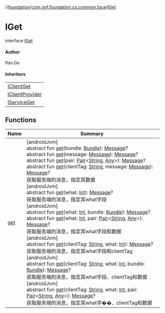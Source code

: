 //[foundation](../../../index.md)/[com.gyf.foundation.cs.common.face](../index.md)/[IGet](index.md)

# IGet

interface [IGet](index.md)

#### Author

Ifan.Ge

#### Inheritors

| |
|---|
| [IClientGet](../../com.gyf.foundation.cs.common.client.face/-i-client-get/index.md) |
| [IClientProvider](../../com.gyf.foundation.cs.common.client.face/-i-client-provider/index.md) |
| [IServiceGet](../../com.gyf.foundation.cs.common.service.face/-i-service-get/index.md) |

## Functions

| Name | Summary |
|---|---|
| [get](get.md) | [androidJvm]<br>abstract fun [get](get.md)(bundle: [Bundle](https://developer.android.com/reference/kotlin/android/os/Bundle.html)): [Message](https://developer.android.com/reference/kotlin/android/os/Message.html)?<br>abstract fun [get](get.md)(message: [Message](https://developer.android.com/reference/kotlin/android/os/Message.html)): [Message](https://developer.android.com/reference/kotlin/android/os/Message.html)?<br>abstract fun [get](get.md)(pair: [Pair](https://kotlinlang.org/api/core/kotlin-stdlib/kotlin/-pair/index.html)&lt;[String](https://kotlinlang.org/api/core/kotlin-stdlib/kotlin/-string/index.html), [Any](https://kotlinlang.org/api/core/kotlin-stdlib/kotlin/-any/index.html)&gt;): [Message](https://developer.android.com/reference/kotlin/android/os/Message.html)?<br>abstract fun [get](get.md)(clientTag: [String](https://kotlinlang.org/api/core/kotlin-stdlib/kotlin/-string/index.html), message: [Message](https://developer.android.com/reference/kotlin/android/os/Message.html)): [Message](https://developer.android.com/reference/kotlin/android/os/Message.html)?<br>获取服务端的消息，指定其数据<br>[androidJvm]<br>abstract fun [get](get.md)(what: [Int](https://kotlinlang.org/api/core/kotlin-stdlib/kotlin/-int/index.html)): [Message](https://developer.android.com/reference/kotlin/android/os/Message.html)?<br>获取服务端的消息，指定其what字段<br>[androidJvm]<br>abstract fun [get](get.md)(what: [Int](https://kotlinlang.org/api/core/kotlin-stdlib/kotlin/-int/index.html), bundle: [Bundle](https://developer.android.com/reference/kotlin/android/os/Bundle.html)): [Message](https://developer.android.com/reference/kotlin/android/os/Message.html)?<br>abstract fun [get](get.md)(what: [Int](https://kotlinlang.org/api/core/kotlin-stdlib/kotlin/-int/index.html), pair: [Pair](https://kotlinlang.org/api/core/kotlin-stdlib/kotlin/-pair/index.html)&lt;[String](https://kotlinlang.org/api/core/kotlin-stdlib/kotlin/-string/index.html), [Any](https://kotlinlang.org/api/core/kotlin-stdlib/kotlin/-any/index.html)&gt;): [Message](https://developer.android.com/reference/kotlin/android/os/Message.html)?<br>获取服务端的消息，指定其what字段和数据<br>[androidJvm]<br>abstract fun [get](get.md)(clientTag: [String](https://kotlinlang.org/api/core/kotlin-stdlib/kotlin/-string/index.html), what: [Int](https://kotlinlang.org/api/core/kotlin-stdlib/kotlin/-int/index.html)): [Message](https://developer.android.com/reference/kotlin/android/os/Message.html)?<br>获取服务端的消息，指定其what字段和clientTag<br>[androidJvm]<br>abstract fun [get](get.md)(clientTag: [String](https://kotlinlang.org/api/core/kotlin-stdlib/kotlin/-string/index.html), what: [Int](https://kotlinlang.org/api/core/kotlin-stdlib/kotlin/-int/index.html), bundle: [Bundle](https://developer.android.com/reference/kotlin/android/os/Bundle.html)): [Message](https://developer.android.com/reference/kotlin/android/os/Message.html)?<br>获取服务端的消息，指定其what字段、clientTag和数据<br>[androidJvm]<br>abstract fun [get](get.md)(clientTag: [String](https://kotlinlang.org/api/core/kotlin-stdlib/kotlin/-string/index.html), what: [Int](https://kotlinlang.org/api/core/kotlin-stdlib/kotlin/-int/index.html), pair: [Pair](https://kotlinlang.org/api/core/kotlin-stdlib/kotlin/-pair/index.html)&lt;[String](https://kotlinlang.org/api/core/kotlin-stdlib/kotlin/-string/index.html), [Any](https://kotlinlang.org/api/core/kotlin-stdlib/kotlin/-any/index.html)&gt;): [Message](https://developer.android.com/reference/kotlin/android/os/Message.html)?<br>获取服务端的消息，指定其what字��、clientTag和数据 |